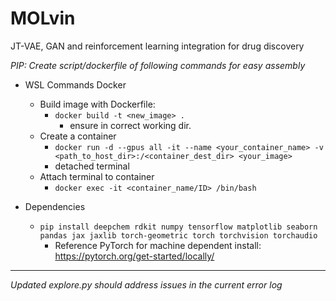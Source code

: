 # MOLvin
JT-VAE, GAN and reinforcement learning integration for drug discovery

*PIP: Create script/dockerfile of following commands for easy assembly*
- WSL Commands Docker
	- Build image with Dockerfile:
		- ```docker build -t <new_image> .```
			- ensure in correct working dir.
	- Create a container 
		- ```docker run -d --gpus all -it --name <your_container_name> -v <path_to_host_dir>:/<container_dest_dir> <your_image>```
        - detached terminal 
    - Attach terminal to container
        - ```docker exec -it <container_name/ID> /bin/bash```
        

- Dependencies
	- ```pip install deepchem rdkit numpy tensorflow matplotlib seaborn pandas jax jaxlib torch-geometric torch torchvision torchaudio```
		- Reference PyTorch for machine dependent install: https://pytorch.org/get-started/locally/
---


*Updated explore.py should address issues in the current error log*